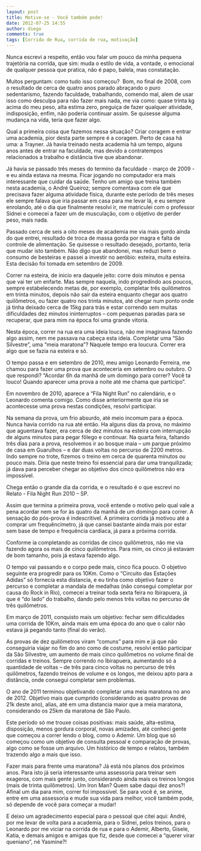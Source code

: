 ```yaml
---
layout: post
title: Motive-se - Você também pode!
date: 2012-07-25 14:55
author: diego
comments: true
tags: [Corrida de Rua, corrida de rua, motivação]
---
```

Nunca escrevi a respeito, então vou falar um pouco da minha pequena trajetória na corrida, que sim: muda o estilo de vida, a vontade, o emocional de qualquer pessoa que pratica, não é papo, balela, mas constatação.

Muitos perguntam: como tudo isso começou?  Bom, no final de 2008, com o resultado de cerca de quatro anos parado abraçando o puro sedentarismo, fazendo faculdade, trabalhando, comendo mal, alem de usar isso como desculpa para não fazer mais nada, me via como: quase trinta kg acima do meu peso, alta estima zero, preguiça de fazer qualquer atividade, indisposição, enfim, não poderia continuar assim. Se quisesse alguma mudança na vida, teria que fazer algo.

Qual a primeira coisa que fazemos nessa situação? Criar coragem e entrar uma academia, pior desta parte sempre é a coragem. Perto de casa há uma: a Trayner. Já havia treinado nesta academia há um tempo, alguns anos antes de entrar na faculdade, mas devido a contratempos relacionados a trabalho e distância tive que abandonar.

Já havia se passado três meses do termino da faculdade - março de 2009 - e eu ainda estava na mesma. Ficar jogando no computador era mais interessante que cuidar da saúde. Tenho um amigo que treina também nesta academia, o André Queiroz; sempre comentava com ele que precisava fazer alguma atividade física, durante este período de três meses ele sempre falava que iria passar em casa para me levar lá, e eu sempre enrolando, até o dia que finalmente resolvi ir, me matriculei com o professor Sidnei e comecei a fazer um de musculação, com o objetivo de perder peso, mais nada.

<!--more-->

Passado cerca de seis a oito meses de academia me via mais gordo ainda do que entrei, resultado de troca de massa gorda por magra e falta de controle de alimentação. Se quisesse o resultado desejado, portanto, teria que mudar isto também. Não digo que abandonei, mas reduzi bem o consumo de besteiras e passei a investir no aeróbio: esteira, muita esteira. Esta decisão foi tomada em setembro de 2009.

Correr na esteira, de inicio era daquele jeito: corre dois minutos e pensa que vai ter um enfarte. Mas sempre naquela, indo progredindo aos poucos, sempre estabelecendo metas de, por exemplo, completar três quilômetros em trinta minutos, depois não sair da esteira enquanto chegar aos quatro quilômetros, ou fazer quatro nos trinta minutos, até chegar num ponto onde já tinha deixado cerca de 15kg para trás e estar correndo sem muitas dificuldades dez minutos ininterruptos – com pequenas paradas para se recuperar, que para mim na época foi uma grande vitoria.

Nesta época, correr na rua era uma ideia louca, não me imaginava fazendo algo assim, nem me passava na cabeça esta ideia. Completar uma “São Silvestre”, uma “meia maratona”? Naquele tempo era loucura. Correr era algo que se fazia na esteira e só.

O tempo passa e em setembro de 2010, meu amigo Leonardo Ferreira, me chamou para fazer uma prova que aconteceria em setembro ou outubro. O que respondi? “Acordar 6h da manhã de um domingo para correr? Você ta louco! Quando aparecer uma prova a noite até me chama que participo”.

Em novembro de 2010, aparece a “Fila Night Run” no calendário, e o Leonardo comenta comigo. Como disse anteriormente que iria se acontecesse uma prova nestas condições, resolvi participar.

Na semana da prova, um frio absurdo, até meio incomum para a época. Nunca havia corrido na rua até então. Ha alguns dias da prova, no máximo que aguentava fazer, era cerca de dez minutos na esteira com interrupção de alguns minutos para pegar fôlego e continuar. Na quarta feira, faltando três dias para a prova, resolvemos ir ao bosque maia – um parque próximo de casa em Guarulhos – e dar duas voltas no percurso de 2200 metros. Indo sempre no trote, fizemos o treino em cerca de quarenta minutos ou pouco mais. Diria que neste treino foi essencial para dar uma tranquilizada; já dava para perceber chegar ao objetivo dos cinco quilômetros não era impossível.

Chega então o grande dia da corrida, e o resultado é o que escrevi no Relato - Fila Night Run 2010 – SP.

Assim que termina a primeira prova, você entende o motivo pelo qual vale a pena acordar nem se for às quatro da manhã de um domingo para correr. A sensação do pós-prova é indescritível. A primeira corrida já motivou até a comprar um frequêncímetro, já que cansei bastante ainda mais por estar sem base de tempo e frequência cardíaca, já para a próxima corrida.

Conforme ia completando as corridas de cinco quilômetros, não me via fazendo agora os mais de cinco quilômetros. Para mim, os cinco já estavam de bom tamanho, pois já estava fazendo algo.

O tempo vai passando e o corpo pede mais, cinco fica pouco. O objetivo seguinte era progredir para os 10Km. Como o “Circuito das Estações Adidas” só fornecia esta distancia, e eu tinha como objetivo fazer o percurso e completar a mandala de medalhas (não consegui completar por causa do Rock in Rio), comecei a treinar toda sexta feira no Ibirapuera, já que é “do lado” do trabalho, dando pelo menos três voltas no percurso de três quilômetros.

Em março de 2011, conquisto mais um objetivo: fechar sem dificuldades uma corrida de 10Km, ainda mais em uma época do ano que o calor não estava já pegando tanto (final do verão).

As provas de dez quilômetros viram “comuns” para mim e já que não conseguiria viajar no fim do ano como de costume, resolvi então participar da São Silvestre, um aumento de mais cinco quilômetros no volume final de corridas e treinos. Sempre correndo no Ibirapuera, aumentando só a quantidade de voltas – de três para cinco voltas no percurso de três quilômetros, fazendo treinos de volume e os longos, me deixou apto para a distância, onde consegui completar sem problemas. 

O ano de 2011 terminou objetivando completar uma meia maratona no ano de 2012. Objetivo mais que cumprido (considerando as quatro provas de 21k deste ano), alias, até em uma distancia maior que a meia maratona, considerando os 25km da maratona de São Paulo.

Este período só me trouxe coisas positivas: mais saúde, alta-estima, disposição, menos gordura corporal, novas amizades, até conheci gente que começou a correr lendo o blog, como o Ademir. Um blog que só começou como um objetivo de consulta pessoal e comparação de provas, algo como se fosse um arquivo. Um histórico de tempo e relatos, também trazendo algo a mais que isso.

Fazer mais para frente uma maratona? Já está nós planos dos próximos anos. Para isto já seria interessante uma assessoria para treinar sem exageros, com mais gente junto, considerando ainda mais os treinos longos (mais de trinta quilômetros). Um Iron Man? Quem sabe daqui dez anos?! Afinal um dia para mim, correr foi impossível. Se para você é, se anime, entre em uma assessoria e mude sua vida para melhor, você também pode, só depende de você para começar a mudar!

E deixo um agradecimento especial para o pessoal que citei aqui: André, por me levar de volta para a academia, para o Sidnei, pelos treinos, para o Leonardo por me viciar na corrida de rua e para o Ademir, Alberto, Gisele, Katia, e demais amigos e amigas que fiz, desde que comecei a “querer virar queniano”, né Yasmine?!

